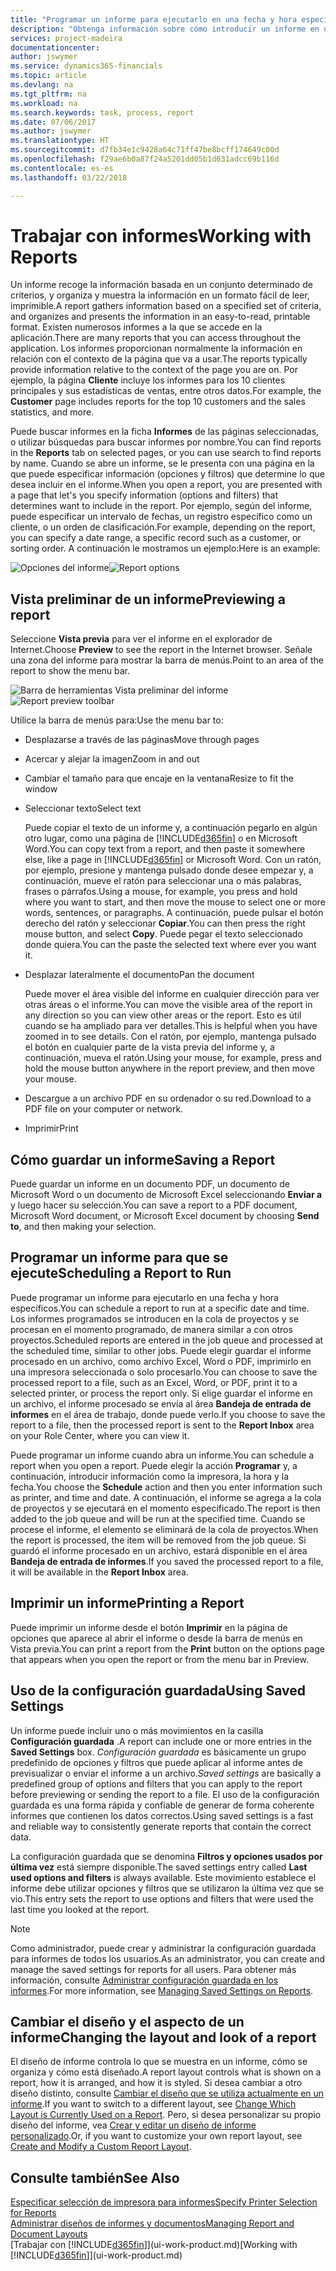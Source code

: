 ```yaml
---
title: "Programar un informe para ejecutarlo en una fecha y hora específicos | Documentos de Microsoft"
description: "Obtenga información sobre cómo introducir un informe en una cola de proyectos y programarlo para que se procesa en una fecha y hora específicas."
services: project-madeira
documentationcenter: 
author: jswymer
ms.service: dynamics365-financials
ms.topic: article
ms.devlang: na
ms.tgt_pltfrm: na
ms.workload: na
ms.search.keywords: task, process, report
ms.date: 07/06/2017
ms.author: jswymer
ms.translationtype: HT
ms.sourcegitcommit: d7fb34e1c9428a64c71ff47be8bcff174649c00d
ms.openlocfilehash: f29ae6b0a87f24a5201dd05b1d631adcc69b116d
ms.contentlocale: es-es
ms.lasthandoff: 03/22/2018

---
```

# <a name="working-with-reports"></a><span data-ttu-id="ba8fb-103">Trabajar con informes</span><span class="sxs-lookup"><span data-stu-id="ba8fb-103">Working with Reports</span></span>
<span data-ttu-id="ba8fb-104">Un informe recoge la información basada en un conjunto determinado de criterios, y organiza y muestra la información en un formato fácil de leer, imprimible.</span><span class="sxs-lookup"><span data-stu-id="ba8fb-104">A report gathers information based on a specified set of criteria, and organizes and presents the information in an easy-to-read, printable format.</span></span> <span data-ttu-id="ba8fb-105">Existen numerosos informes a la que se accede en la aplicación.</span><span class="sxs-lookup"><span data-stu-id="ba8fb-105">There are many reports that you can access throughout the application.</span></span> <span data-ttu-id="ba8fb-106">Los informes proporcionan normalmente la información en relación con el contexto de la página que va a usar.</span><span class="sxs-lookup"><span data-stu-id="ba8fb-106">The reports typically provide information relative to the context of the page you are on.</span></span> <span data-ttu-id="ba8fb-107">Por ejemplo, la página **Cliente** incluye los informes para los 10 clientes principales y sus estadísticas de ventas, entre otros datos.</span><span class="sxs-lookup"><span data-stu-id="ba8fb-107">For example, the **Customer** page includes reports for the top 10 customers and the sales statistics, and more.</span></span>

<span data-ttu-id="ba8fb-108">Puede buscar informes en la ficha **Informes** de las páginas seleccionadas, o utilizar búsquedas para buscar informes por nombre.</span><span class="sxs-lookup"><span data-stu-id="ba8fb-108">You can find reports in the **Reports** tab on selected pages, or you can use search to find reports by name.</span></span> <span data-ttu-id="ba8fb-109">Cuando se abre un informe, se le presenta con una página en la que puede especificar información (opciones y filtros) que determine lo que desea incluir en el informe.</span><span class="sxs-lookup"><span data-stu-id="ba8fb-109">When you open a report, you are presented with a page that let's you specify information (options and filters) that determines want to include in the report.</span></span> <span data-ttu-id="ba8fb-110">Por ejemplo, según del informe, puede especificar un intervalo de fechas, un registro específico como un cliente, o un orden de clasificación.</span><span class="sxs-lookup"><span data-stu-id="ba8fb-110">For example, depending on the report, you can specify a date range, a specific record such as a customer, or sorting order.</span></span> <span data-ttu-id="ba8fb-111">A continuación le mostramos un ejemplo:</span><span class="sxs-lookup"><span data-stu-id="ba8fb-111">Here is an example:</span></span>

<span data-ttu-id="ba8fb-112">![Opciones del informe](media/report_options.png "Opciones del informe")</span><span class="sxs-lookup"><span data-stu-id="ba8fb-112">![Report options](media/report_options.png "Report options")</span></span>

## <a name="previewing-a-report"></a><span data-ttu-id="ba8fb-113">Vista preliminar de un informe</span><span class="sxs-lookup"><span data-stu-id="ba8fb-113">Previewing a report</span></span>
<span data-ttu-id="ba8fb-114">Seleccione **Vista previa** para ver el informe en el explorador de Internet.</span><span class="sxs-lookup"><span data-stu-id="ba8fb-114">Choose **Preview** to see the report in the Internet browser.</span></span> <span data-ttu-id="ba8fb-115">Señale una zona del informe para mostrar la barra de menús.</span><span class="sxs-lookup"><span data-stu-id="ba8fb-115">Point to an area of the report to show the menu bar.</span></span>  

<span data-ttu-id="ba8fb-116">![Barra de herramientas Vista preliminar del informe](media/report_viewer.png "Barra de herramientas Vista preliminar del informe")</span><span class="sxs-lookup"><span data-stu-id="ba8fb-116">![Report preview toolbar](media/report_viewer.png "Report preview toolbar")</span></span>

<span data-ttu-id="ba8fb-117">Utilice la barra de menús para:</span><span class="sxs-lookup"><span data-stu-id="ba8fb-117">Use the menu bar to:</span></span>

-   <span data-ttu-id="ba8fb-118">Desplazarse a través de las páginas</span><span class="sxs-lookup"><span data-stu-id="ba8fb-118">Move through pages</span></span>
-   <span data-ttu-id="ba8fb-119">Acercar y alejar la imagen</span><span class="sxs-lookup"><span data-stu-id="ba8fb-119">Zoom in and out</span></span>
-   <span data-ttu-id="ba8fb-120">Cambiar el tamaño para que encaje en la ventana</span><span class="sxs-lookup"><span data-stu-id="ba8fb-120">Resize to fit the window</span></span>
-   <span data-ttu-id="ba8fb-121">Seleccionar texto</span><span class="sxs-lookup"><span data-stu-id="ba8fb-121">Select text</span></span>

    <span data-ttu-id="ba8fb-122">Puede copiar el texto de un informe y, a continuación pegarlo en algún otro lugar, como una página de [!INCLUDE[d365fin](includes/d365fin_md.md)] o en Microsoft Word.</span><span class="sxs-lookup"><span data-stu-id="ba8fb-122">You can copy text from a report, and then paste it somewhere else, like a page in [!INCLUDE[d365fin](includes/d365fin_md.md)] or Microsoft Word.</span></span>  <span data-ttu-id="ba8fb-123">Con un ratón, por ejemplo, presione y mantenga pulsado donde desee empezar y, a continuación, mueve el ratón para seleccionar una o más palabras, frases o párrafos.</span><span class="sxs-lookup"><span data-stu-id="ba8fb-123">Using a mouse, for example, you press and hold where you want to start, and then move the mouse to select one or more words, sentences, or paragraphs.</span></span> <span data-ttu-id="ba8fb-124">A continuación, puede pulsar el botón derecho del ratón y seleccionar **Copiar**.</span><span class="sxs-lookup"><span data-stu-id="ba8fb-124">You can then press the right mouse button, and select **Copy**.</span></span> <span data-ttu-id="ba8fb-125">Puede pegar el texto seleccionado donde quiera.</span><span class="sxs-lookup"><span data-stu-id="ba8fb-125">You can the paste the selected text where ever you want it.</span></span>
-   <span data-ttu-id="ba8fb-126">Desplazar lateralmente el documento</span><span class="sxs-lookup"><span data-stu-id="ba8fb-126">Pan the document</span></span>

    <span data-ttu-id="ba8fb-127">Puede mover el área visible del informe en cualquier dirección para ver otras áreas o el informe.</span><span class="sxs-lookup"><span data-stu-id="ba8fb-127">You can move the visible area of the report in any direction so you can view other areas or the report.</span></span> <span data-ttu-id="ba8fb-128">Esto es útil cuando se ha ampliado para ver detalles.</span><span class="sxs-lookup"><span data-stu-id="ba8fb-128">This is helpful when you have zoomed in to see details.</span></span>  <span data-ttu-id="ba8fb-129">Con el ratón, por ejemplo, mantenga pulsado el botón en cualquier parte de la vista previa del informe y, a continuación, mueva el ratón.</span><span class="sxs-lookup"><span data-stu-id="ba8fb-129">Using your mouse, for example, press and hold the mouse button anywhere in the report preview, and then move your mouse.</span></span>

-   <span data-ttu-id="ba8fb-130">Descargue a un archivo PDF en su ordenador o su red.</span><span class="sxs-lookup"><span data-stu-id="ba8fb-130">Download to a PDF file on your computer or network.</span></span>
-   <span data-ttu-id="ba8fb-131">Imprimir</span><span class="sxs-lookup"><span data-stu-id="ba8fb-131">Print</span></span>


## <a name="saving-a-report"></a><span data-ttu-id="ba8fb-132">Cómo guardar un informe</span><span class="sxs-lookup"><span data-stu-id="ba8fb-132">Saving a Report</span></span>
<span data-ttu-id="ba8fb-133">Puede guardar un informe en un documento PDF, un documento de Microsoft Word o un documento de Microsoft Excel seleccionando **Enviar a** y luego hacer su selección.</span><span class="sxs-lookup"><span data-stu-id="ba8fb-133">You can save a report to a PDF document, Microsoft Word document, or Microsoft Excel document by choosing **Send to**, and then making your selection.</span></span>

## <a name="ScheduleReport"></a> <span data-ttu-id="ba8fb-134">Programar un informe para que se ejecute</span><span class="sxs-lookup"><span data-stu-id="ba8fb-134">Scheduling a Report to Run</span></span>
<span data-ttu-id="ba8fb-135">Puede programar un informe para ejecutarlo en una fecha y hora específicos.</span><span class="sxs-lookup"><span data-stu-id="ba8fb-135">You can schedule a report to run at a specific date and time.</span></span> <span data-ttu-id="ba8fb-136">Los informes programados se introducen en la cola de proyectos y se procesan en el momento programado, de manera similar a con otros proyectos.</span><span class="sxs-lookup"><span data-stu-id="ba8fb-136">Scheduled reports are entered in the job queue and processed at the scheduled time, similar to other jobs.</span></span> <span data-ttu-id="ba8fb-137">Puede elegir guardar el informe procesado en un archivo, como archivo Excel, Word o PDF, imprimirlo en una impresora seleccionada o solo procesarlo.</span><span class="sxs-lookup"><span data-stu-id="ba8fb-137">You can choose to save the processed report to a file, such as an Excel, Word, or PDF, print it to a selected printer, or process the report only.</span></span> <span data-ttu-id="ba8fb-138">Si elige guardar el informe en un archivo, el informe procesado se envía al área **Bandeja de entrada de informes** en el área de trabajo, donde puede verlo.</span><span class="sxs-lookup"><span data-stu-id="ba8fb-138">If you choose to save the report to a file, then the processed report is sent to the **Report Inbox** area on your Role Center, where you can view it.</span></span>

<span data-ttu-id="ba8fb-139">Puede programar un informe cuando abra un informe.</span><span class="sxs-lookup"><span data-stu-id="ba8fb-139">You can schedule a report when you open a report.</span></span> <span data-ttu-id="ba8fb-140">Puede elegir la acción **Programar** y, a continuación, introducir información como la impresora, la hora y la fecha.</span><span class="sxs-lookup"><span data-stu-id="ba8fb-140">You choose the **Schedule** action and then you enter information such as printer, and time and date.</span></span> <span data-ttu-id="ba8fb-141">A continuación, el informe se agrega a la cola de proyectos y se ejecutará en el momento especificado.</span><span class="sxs-lookup"><span data-stu-id="ba8fb-141">The report is then added to the job queue and will be run at the specified time.</span></span> <span data-ttu-id="ba8fb-142">Cuando se procese el informe, el elemento se eliminará de la cola de proyectos.</span><span class="sxs-lookup"><span data-stu-id="ba8fb-142">When the report is processed, the item will be removed from the job queue.</span></span> <span data-ttu-id="ba8fb-143">Si guardó el informe procesado en un archivo, estará disponible en el área **Bandeja de entrada de informes**.</span><span class="sxs-lookup"><span data-stu-id="ba8fb-143">If you saved the processed report to a file, it will be available in the **Report Inbox** area.</span></span>

## <a name="PrintReport"></a><span data-ttu-id="ba8fb-144">Imprimir un informe</span><span class="sxs-lookup"><span data-stu-id="ba8fb-144">Printing a Report</span></span>
<span data-ttu-id="ba8fb-145">Puede imprimir un informe desde el botón **Imprimir** en la página de opciones que aparece al abrir el informe o desde la barra de menús en Vista previa.</span><span class="sxs-lookup"><span data-stu-id="ba8fb-145">You can print a report from the **Print** button on the options page that appears when you open the report or from the menu bar in Preview.</span></span>

## <a name="using-saved-settings"></a><span data-ttu-id="ba8fb-146">Uso de la configuración guardada</span><span class="sxs-lookup"><span data-stu-id="ba8fb-146">Using Saved Settings</span></span>
<span data-ttu-id="ba8fb-147">Un informe puede incluir uno o más movimientos en la casilla **Configuración guardada** .</span><span class="sxs-lookup"><span data-stu-id="ba8fb-147">A report can include one or more entries in the **Saved Settings** box.</span></span> <span data-ttu-id="ba8fb-148">*Configuración guardada* es básicamente un grupo predefinido de opciones y filtros que puede aplicar al informe antes de previsualizar o enviar el informe a un archivo.</span><span class="sxs-lookup"><span data-stu-id="ba8fb-148">*Saved settings* are basically a predefined group of options and filters that you can apply to the report before previewing or sending the report to a file.</span></span> <span data-ttu-id="ba8fb-149">El uso de la configuración guardada es una forma rápida y confiable de generar de forma coherente informes que contienen los datos correctos.</span><span class="sxs-lookup"><span data-stu-id="ba8fb-149">Using saved settings is a fast and reliable way to consistently generate reports that contain the correct data.</span></span>

<span data-ttu-id="ba8fb-150">La configuración guardada que se denomina **Filtros y opciones usados por última vez** está siempre disponible.</span><span class="sxs-lookup"><span data-stu-id="ba8fb-150">The saved settings entry called **Last used options and filters** is always available.</span></span> <span data-ttu-id="ba8fb-151">Este movimiento establece el informe debe utilizar opciones y filtros que se utilizaron la última vez que se vio.</span><span class="sxs-lookup"><span data-stu-id="ba8fb-151">This entry sets the report to use options and filters that were used the last time you looked at the report.</span></span>

>[!NOTE]
><span data-ttu-id="ba8fb-152">Como administrador, puede crear y administrar la configuración guardada para informes de todos los usuarios.</span><span class="sxs-lookup"><span data-stu-id="ba8fb-152">As an administrator, you can create and manage the saved settings for reports for all users.</span></span> <span data-ttu-id="ba8fb-153">Para obtener más información, consulte [Administrar configuración guardada en los informes](reports-saving-reusing-settings.md).</span><span class="sxs-lookup"><span data-stu-id="ba8fb-153">For more information, see [Managing Saved Settings on Reports](reports-saving-reusing-settings.md).</span></span>

## <a name="changing-the-layout-and-look-of-a-report"></a><span data-ttu-id="ba8fb-154">Cambiar el diseño y el aspecto de un informe</span><span class="sxs-lookup"><span data-stu-id="ba8fb-154">Changing the layout and look of a report</span></span>
<span data-ttu-id="ba8fb-155">El diseño de informe controla lo que se muestra en un informe, cómo se organiza y cómo está diseñado.</span><span class="sxs-lookup"><span data-stu-id="ba8fb-155">A report layout controls what is shown on a report, how it is arranged, and how it is styled.</span></span> <span data-ttu-id="ba8fb-156">Si desea cambiar a otro diseño distinto, consulte [Cambiar el diseño que se utiliza actualmente en un informe](ui-how-change-layout-currently-used-report.md).</span><span class="sxs-lookup"><span data-stu-id="ba8fb-156">If you want to switch to a different layout, see [Change Which Layout is Currently Used on a Report](ui-how-change-layout-currently-used-report.md).</span></span> <span data-ttu-id="ba8fb-157">Pero, si desea personalizar su propio diseño del informe, vea [Crear y editar un diseño de informe personalizado](ui-how-create-custom-report-layout.md).</span><span class="sxs-lookup"><span data-stu-id="ba8fb-157">Or, if you want to customize your own report layout, see [Create and Modify a Custom Report Layout](ui-how-create-custom-report-layout.md).</span></span>

## <a name="see-also"></a><span data-ttu-id="ba8fb-158">Consulte también</span><span class="sxs-lookup"><span data-stu-id="ba8fb-158">See Also</span></span>
[<span data-ttu-id="ba8fb-159">Especificar selección de impresora para informes</span><span class="sxs-lookup"><span data-stu-id="ba8fb-159">Specify Printer Selection for Reports</span></span>](ui-specify-printer-selection-reports.md)  
[<span data-ttu-id="ba8fb-160">Administrar diseños de informes y documentos</span><span class="sxs-lookup"><span data-stu-id="ba8fb-160">Managing Report and Document Layouts</span></span>](ui-manage-report-layouts.md)  
<span data-ttu-id="ba8fb-161">[Trabajar con [!INCLUDE[d365fin](includes/d365fin_md.md)]](ui-work-product.md)</span><span class="sxs-lookup"><span data-stu-id="ba8fb-161">[Working with [!INCLUDE[d365fin](includes/d365fin_md.md)]](ui-work-product.md)</span></span>

